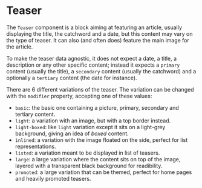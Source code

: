 # Teaser

The `Teaser` component is a block aiming at featuring an article, usually displaying the title, the catchword and a date, but this content may vary on the type of teaser. It can also (and often does) feature the main image for the article.

To make the teaser data agnostic, it does not expect a date, a title, a description or any other specific content; instead it expects a `primary` content (usually the title), a `secondary` content (usually the catchword) and a optionally a `tertiary` content (the date for instance).

There are 6 different variations of the teaser. The variation can be changed with the `modifier` property, accepting one of these values:

- `basic`: the basic one containing a picture, primary, secondary and 
tertiary content. 
- `light`: a variation with an image, but with a top border instead.
- `light-boxed`: like `light` variation except it sits on a light-grey
background, giving an idea of *boxed* content.
- `inlined`: a variation with the image floated on the side, perfect for list
representations.
- `listed`: a variation meant to be displayed in list of teasers.
- `large`: a large variation where the content sits on top of the image, 
layered with a transparent black background for readibility.
- `promoted`: a large variation that can be themed, perfect for home pages 
and heavily promoted teasers.
